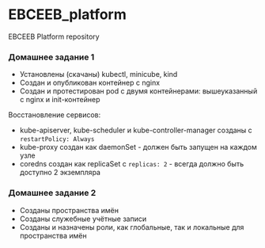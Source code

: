 # EBCEEB_platform
EBCEEB Platform repository

### Домашнее задание 1

* Установлены (скачаны) kubectl, minicube, kind
* Создан и опубликован контейнер с nginx
* Создан и протестирован pod с двумя контейнерами: вышеуказанный с nginx и init-контейнер

Восстановление сервисов:

* kube-apiserver, kube-scheduler и kube-controller-manager созданы с `restartPolicy: Always`
* kube-proxy создан как daemonSet - должен быть запущен на каждом узле
* coredns создан как replicaSet с `replicas: 2` - всегда должно быть доступно 2 экземпляра

### Домашнее задание 2

* Созданы пространства имён
* Созданы служебные учётные записи
* Созданы и назначены роли, как глобальные, так и локальные для пространства имён
